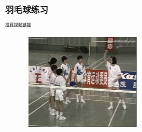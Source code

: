 # 羽毛球练习  
[推荐视频链接](https://www.bilibili.com/video/BV12s411M7xB)  

<br>
<div align=center>
<img src="./../resources/images/notes/yumaoqiu.png" width="70%" height="70%" title="推荐视频链接"></img>
</div>
